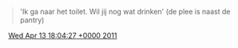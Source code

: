 > 'Ik ga naar het toilet\. Wil jij nog wat drinken' \(de plee is naast de pantry\)

<img src="../../media/tweet.ico" width="12" /> [Wed Apr 13 18:04:27 +0000 2011](https://twitter.com/DromerDenker/status/58229071913562112)